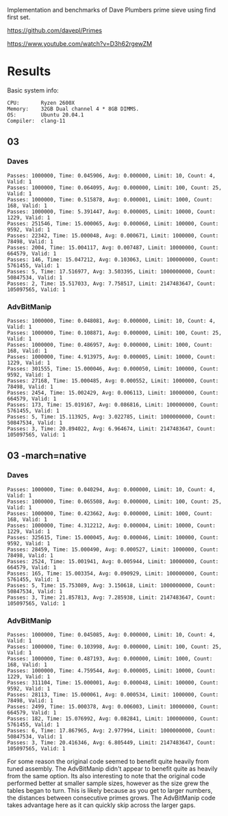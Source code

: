 Implementation and benchmarks of Dave Plumbers prime sieve using find first set.

https://github.com/davepl/Primes

https://www.youtube.com/watch?v=D3h62rgewZM

# Results

Basic system info:
```
CPU:       Ryzen 2600X 
Memory:    32GB Dual channel 4 * 8GB DIMMS.
OS:        Ubuntu 20.04.1
Compiler:  clang-11
```

## 03

### Daves
```
Passes: 1000000, Time: 0.045906, Avg: 0.000000, Limit: 10, Count: 4, Valid: 1
Passes: 1000000, Time: 0.064095, Avg: 0.000000, Limit: 100, Count: 25, Valid: 1
Passes: 1000000, Time: 0.515878, Avg: 0.000001, Limit: 1000, Count: 168, Valid: 1
Passes: 1000000, Time: 5.391447, Avg: 0.000005, Limit: 10000, Count: 1229, Valid: 1
Passes: 251546, Time: 15.000065, Avg: 0.000060, Limit: 100000, Count: 9592, Valid: 1
Passes: 22342, Time: 15.000048, Avg: 0.000671, Limit: 1000000, Count: 78498, Valid: 1
Passes: 2004, Time: 15.004117, Avg: 0.007487, Limit: 10000000, Count: 664579, Valid: 1
Passes: 146, Time: 15.047212, Avg: 0.103063, Limit: 100000000, Count: 5761455, Valid: 1
Passes: 5, Time: 17.516977, Avg: 3.503395, Limit: 1000000000, Count: 50847534, Valid: 1
Passes: 2, Time: 15.517033, Avg: 7.758517, Limit: 2147483647, Count: 105097565, Valid: 1
```

### AdvBitManip
```
Passes: 1000000, Time: 0.048081, Avg: 0.000000, Limit: 10, Count: 4, Valid: 1
Passes: 1000000, Time: 0.108871, Avg: 0.000000, Limit: 100, Count: 25, Valid: 1
Passes: 1000000, Time: 0.486957, Avg: 0.000000, Limit: 1000, Count: 168, Valid: 1
Passes: 1000000, Time: 4.913975, Avg: 0.000005, Limit: 10000, Count: 1229, Valid: 1
Passes: 301555, Time: 15.000046, Avg: 0.000050, Limit: 100000, Count: 9592, Valid: 1
Passes: 27168, Time: 15.000485, Avg: 0.000552, Limit: 1000000, Count: 78498, Valid: 1
Passes: 2454, Time: 15.002429, Avg: 0.006113, Limit: 10000000, Count: 664579, Valid: 1
Passes: 173, Time: 15.019167, Avg: 0.086816, Limit: 100000000, Count: 5761455, Valid: 1
Passes: 5, Time: 15.113925, Avg: 3.022785, Limit: 1000000000, Count: 50847534, Valid: 1
Passes: 3, Time: 20.894022, Avg: 6.964674, Limit: 2147483647, Count: 105097565, Valid: 1
```

## 03 -march=native

### Daves
```
Passes: 1000000, Time: 0.040294, Avg: 0.000000, Limit: 10, Count: 4, Valid: 1
Passes: 1000000, Time: 0.065508, Avg: 0.000000, Limit: 100, Count: 25, Valid: 1
Passes: 1000000, Time: 0.423662, Avg: 0.000000, Limit: 1000, Count: 168, Valid: 1
Passes: 1000000, Time: 4.312212, Avg: 0.000004, Limit: 10000, Count: 1229, Valid: 1
Passes: 325615, Time: 15.000045, Avg: 0.000046, Limit: 100000, Count: 9592, Valid: 1
Passes: 28459, Time: 15.000490, Avg: 0.000527, Limit: 1000000, Count: 78498, Valid: 1
Passes: 2524, Time: 15.001941, Avg: 0.005944, Limit: 10000000, Count: 664579, Valid: 1
Passes: 165, Time: 15.003354, Avg: 0.090929, Limit: 100000000, Count: 5761455, Valid: 1
Passes: 5, Time: 15.753089, Avg: 3.150618, Limit: 1000000000, Count: 50847534, Valid: 1
Passes: 3, Time: 21.857813, Avg: 7.285938, Limit: 2147483647, Count: 105097565, Valid: 1
```

### AdvBitManip
```
Passes: 1000000, Time: 0.045085, Avg: 0.000000, Limit: 10, Count: 4, Valid: 1
Passes: 1000000, Time: 0.103998, Avg: 0.000000, Limit: 100, Count: 25, Valid: 1
Passes: 1000000, Time: 0.487193, Avg: 0.000000, Limit: 1000, Count: 168, Valid: 1
Passes: 1000000, Time: 4.759544, Avg: 0.000005, Limit: 10000, Count: 1229, Valid: 1
Passes: 311104, Time: 15.000001, Avg: 0.000048, Limit: 100000, Count: 9592, Valid: 1
Passes: 28113, Time: 15.000061, Avg: 0.000534, Limit: 1000000, Count: 78498, Valid: 1
Passes: 2499, Time: 15.000378, Avg: 0.006003, Limit: 10000000, Count: 664579, Valid: 1
Passes: 182, Time: 15.076992, Avg: 0.082841, Limit: 100000000, Count: 5761455, Valid: 1
Passes: 6, Time: 17.867965, Avg: 2.977994, Limit: 1000000000, Count: 50847534, Valid: 1
Passes: 3, Time: 20.416346, Avg: 6.805449, Limit: 2147483647, Count: 105097565, Valid: 1
```

For some reason the original code seemed to benefit quite heavily from tuned assembly.
The AdvBitManip didn't appear to benefit quite as heavily from the same option.
Its also interesting to note that the original code performed better at smaller sample sizes, however as the size grew the tables began to turn. This is likely because as you get to larger numbers, the distances between consecutive primes grows. The AdvBitManip code takes advantage here as it can quickly skip across the larger gaps.

